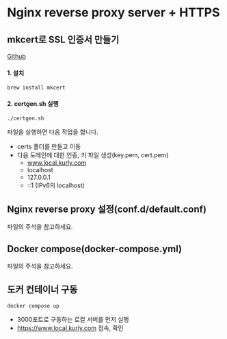 # Nginx reverse proxy server + HTTPS

## mkcert로 SSL 인증서 만들기
[Github](https://github.com/FiloSottile/mkcert)  

#### 1. 설치
```
brew install mkcert
```

#### 2. certgen.sh 실행
```
./certgen.sh
```
파일을 실행하면 다음 작업을 합니다.
- certs 폴더를 만들고 이동
- 다음 도메인에 대한 인증, 키 파일 생성(key.pem, cert.pem)
  - www.local.kurly.com
  - localhost
  - 127.0.0.1
  - ::1 (IPv6의 localhost)

## Nginx reverse proxy 설정(conf.d/default.conf)
파일의 주석을 참고하세요.

## Docker compose(docker-compose.yml)
파일의 주석을 참고하세요.

## 도커 컨테이너 구동
```
docker compose up
```
- 3000포트로 구동하는 로컬 서버를 먼저 실행
- https://www.local.kurly.com 접속, 확인